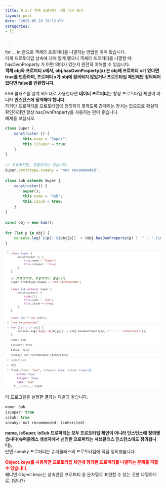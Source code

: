 ```yaml
---
title: 9.2.7 객체 프로퍼티 나열 다시 보기
layout: post
date: '2020-05-10 19:12:00'
categories:
- lj

---
```


for ... in 문으로 객체의 프로퍼티를 나열하는 방법은 이미 봤습니다.  
이제 프로토타입 상속에 대해 알게 됐으니 객체의 프로퍼티를 나열할 때 hasOwnProperty 가 어떤 의미가 있는지 완전히 이해할 수 있습니다.  
**객체 obj와 프로퍼티 x에서, obj.hasOwnProperty(x) 는 obj에 프로퍼티 x가 있다면 true를 반환하며, 프로퍼티 x가 obj에 정의되지 않았거나 프로토타입 체인에만 정의되어있다면 false를 반환합니다.**

ES6 클래스를 설계 의도대로 사용한다면 **데이터 프로퍼티**는 항상 프로토타입 체인이 아니라 **인스턴스에 정의해야 합니다.**  
하지만 프로퍼티를 프로토타입에 정의하지 못하도록 강제하는 장치는 없으므로 확실히 확인하려면 항상 hasOwnProperty를 사용하는 편이 좋습니다.  
예제를 보십시오.

```javascript
class Super {
	constructor () {
		this.name = "Super";
		this.isSuper = true;
	}
}

// 유효하지만, 권장하지는 않습니다.
Super.prototype.sneaky = 'not recommended';

class Sub extends Super {
	constructor() {
		super();
		this.name = 'Sub';
		this.isSub = true;
	}
}

const obj = new Sub();

for (let p in obj) {
	console.log(`${p}: ${obj[p]}` + (obj.hasOwnProperty(p) ? '' : ' (inherited)'));
}
```

![](/static/img/learningjs/image82.jpg)

이 프로그램을 실행한 결과는 다음과 같습니다.

```javascript
name: Sub
isSuper: true
isSub: true
sneaky: not recommended! (inherited)
```

**name, isSuper, isSub 프로퍼티는 모두 프로토타입 체인이 아니라 인스턴스에 정의됏습니다(슈퍼클래스 생성자에서 선언한 프로퍼티는 서브클래스 인스턴스에도 정의됩니다).**  
반면 sneaky 프로퍼티는 슈퍼클래스의 프로토타입에 직접 정의했습니다.  

<span style="color:red;">**Object.keys를 사용하면 프로토타입 체인에 정의된 프로퍼티를 나열하는 문제를 피할 수 있습니다.**</span>  
왜냐면 Object.keys는 상속안된 프로퍼티 중 문자열로 표현할 수 있는 것만 나열하므로..(맞나?)